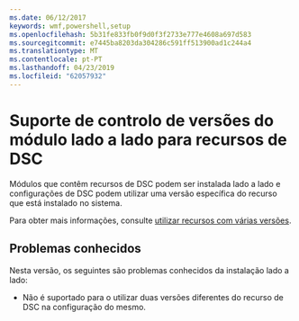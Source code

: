```yaml
---
ms.date: 06/12/2017
keywords: wmf,powershell,setup
ms.openlocfilehash: 5b31fe833fb0f9d0f3f2733e777e4608a697d583
ms.sourcegitcommit: e7445ba8203da304286c591ff513900ad1c244a4
ms.translationtype: MT
ms.contentlocale: pt-PT
ms.lasthandoff: 04/23/2019
ms.locfileid: "62057932"
---
```

# <a name="side-by-side-module-versioning-support-for-dsc-resources"></a>Suporte de controlo de versões do módulo lado a lado para recursos de DSC

Módulos que contêm recursos de DSC podem ser instalada lado a lado e configurações de DSC podem utilizar uma versão específica do recurso que está instalado no sistema.

Para obter mais informações, consulte [utilizar recursos com várias versões](https://msdn.microsoft.com/powershell/dsc/sxsresource).

## <a name="known-issues"></a>Problemas conhecidos

Nesta versão, os seguintes são problemas conhecidos da instalação lado a lado:

-   Não é suportado para o utilizar duas versões diferentes do recurso de DSC na configuração do mesmo.
